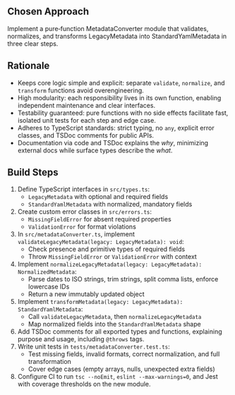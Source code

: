 ## Chosen Approach
Implement a pure‐function MetadataConverter module that validates, normalizes, and transforms LegacyMetadata into StandardYamlMetadata in three clear steps.

## Rationale
- Keeps core logic simple and explicit: separate `validate`, `normalize`, and `transform` functions avoid overengineering.
- High modularity: each responsibility lives in its own function, enabling independent maintenance and clear interfaces.
- Testability guaranteed: pure functions with no side effects facilitate fast, isolated unit tests for each step and edge case.
- Adheres to TypeScript standards: strict typing, no `any`, explicit error classes, and TSDoc comments for public APIs.
- Documentation via code and TSDoc explains the *why*, minimizing external docs while surface types describe the *what*.

## Build Steps
1. Define TypeScript interfaces in `src/types.ts`:
   - `LegacyMetadata` with optional and required fields
   - `StandardYamlMetadata` with normalized, mandatory fields
2. Create custom error classes in `src/errors.ts`:
   - `MissingFieldError` for absent required properties
   - `ValidationError` for format violations
3. In `src/metadataConverter.ts`, implement `validateLegacyMetadata(legacy: LegacyMetadata): void`:
   - Check presence and primitive types of required fields
   - Throw `MissingFieldError` or `ValidationError` with context
4. Implement `normalizeLegacyMetadata(legacy: LegacyMetadata): NormalizedMetadata`:
   - Parse dates to ISO strings, trim strings, split comma lists, enforce lowercase IDs
   - Return a new immutably updated object
5. Implement `transformMetadata(legacy: LegacyMetadata): StandardYamlMetadata`:
   - Call `validateLegacyMetadata`, then `normalizeLegacyMetadata`
   - Map normalized fields into the `StandardYamlMetadata` shape
6. Add TSDoc comments for all exported types and functions, explaining purpose and usage, including `@throws` tags.
7. Write unit tests in `tests/metadataConverter.test.ts`:
   - Test missing fields, invalid formats, correct normalization, and full transformation
   - Cover edge cases (empty arrays, nulls, unexpected extra fields)
8. Configure CI to run `tsc --noEmit`, `eslint --max-warnings=0`, and Jest with coverage thresholds on the new module.
